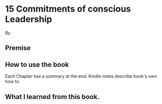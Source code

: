 # 15 Commitments of conscious Leadership
By
## Premise

## How to use the book
Each Chapter has a summary at the end.
Kindle notes describe book's own how to.

## What I learned from this book.


